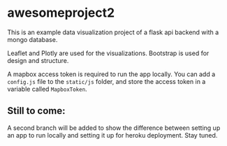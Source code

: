 # awesomeproject2

This is an example data visualization project of a flask api backend with a mongo database. 

Leaflet and Plotly are used for the visualizations. Bootstrap is used for design and structure. 

A mapbox access token is required to run the app locally. You can add a `config.js` file to the `static/js` folder, and store the access token in a variable called `MapboxToken`. 

## Still to come:

A second branch will be added to show the difference between setting up an app to run locally and setting it up for heroku deployment. Stay tuned. 